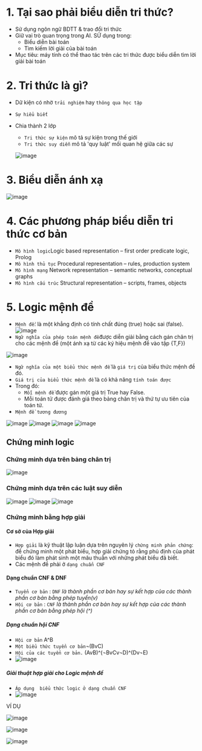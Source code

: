
# 1. Tại sao phải biểu diễn tri thức?
- Sử dụng ngôn ngữ BDTT & trao đổi tri thức
- Giữ vai trò quan trọng trong AI. SỬ dụng trong:
   - Biểu diễn bài toán
   - Tìm kiếm lời giải của bài toán
- Mục tiêu: máy tính có thể thao tác trên các tri thức được biểu diễn tìm lời giải bài toán
# 2. Tri thức là gì?
- Dữ kiện có nhờ `trải nghiệm` hay `thông qua học tập`
- `Sự hiểu biết`
- Chia thành 2 lớp
   - `Tri thức sự kiện` mô tả sự kiện trong thế giới
   - `Tri thức suy diễn` mô tả 'quy luật' mối quan hệ giữa các sự
   
  ![image](https://user-images.githubusercontent.com/88178841/141438484-85a91c3b-b3c7-4872-a13d-ffc9effa732c.png)

# 3. Biểu diễn ánh xạ
![image](https://user-images.githubusercontent.com/88178841/141438396-8d31a09e-069a-498c-b6d8-943f7b8da049.png)
# 4. Các phương pháp biểu diễn tri thức cơ bản
- `Mô hình logic`Logic based representation – first order predicate logic, Prolog
- `Mô hình thủ tục` Procedural representation – rules, production system
- `Mô hình mạng` Network representation – semantic networks, conceptual graphs
- `Mô hình cấu trúc` Structural representation – scripts, frames, objects 

# 5. Logic mệnh đề
- `Mệnh đề`: là một khẳng định có tính chất đúng (true) hoặc sai (false).
![image](https://user-images.githubusercontent.com/88178841/141440439-748316ec-b44b-428a-85e3-be8064717cdb.png)
- `Ngữ nghĩa của phép toán mệnh đề`được diễn giải bằng cách gán chân trị cho các mệnh đề (một ánh xạ từ các ký hiệu mệnh đề vào tập {T,F})

![image](https://user-images.githubusercontent.com/88178841/141441334-c6a76c91-34f7-4847-8b8e-e45e69435cdc.png)
- `Ngữ nghĩa của một biểu thức mệnh đề` là `giá trị` của biểu thức mệnh đề đó.
- `Giá trị của biểu thức mệnh đề` là có khả năng `tính toán được`
- Trong đó:
   - `Mỗi mệnh đề` được gán một giá trị True hay False.
   - Mỗi toán tử được đánh giá theo bảng chân trị và thứ tự ưu tiên của toán tử.
- `Mệnh đề tương đương`

![image](https://user-images.githubusercontent.com/88178841/141443175-67ae9ccb-2e08-41e3-8612-225f225b4550.png)
![image](https://user-images.githubusercontent.com/88178841/141443218-70ed791a-b593-4aac-874a-1811d07810a2.png)
![image](https://user-images.githubusercontent.com/88178841/141443259-2abbdc86-fb5b-4990-ac06-73ec0ca63477.png)
![image](https://user-images.githubusercontent.com/88178841/141443398-c9751954-70be-4748-9c10-4a6a74118f6d.png)
## Chứng minh logic
### Chứng minh dựa trên bảng chân trị

![image](https://user-images.githubusercontent.com/88178841/141443838-4b36601d-1764-4540-b571-93907b7ab8f2.png)
### Chứng minh dựa trên các luật suy diễn

![image](https://user-images.githubusercontent.com/88178841/141444074-69b60b8b-c033-4791-b06c-6dc85ae3eff3.png)
![image](https://user-images.githubusercontent.com/88178841/141444100-c74281ae-b799-4bed-8d13-edb549c6e43f.png)
![image](https://user-images.githubusercontent.com/88178841/141444118-4d4dd28b-46e7-4278-930c-fffe9205bb67.png)

### Chứng minh bằng hợp giải
#### Cơ sở của Hợp giải
   - `Hợp giải` là kỹ thuật lập luận dựa trên nguyên lý `chứng minh phản chứng`: để chứng minh một phát biểu, hợp giải chứng tỏ rằng phủ định của phát biểu đó làm phát sinh một mâu thuẫn với những phát biểu đã biết.
   - Các mệnh đề phải ở `dạng chuẩn CNF`
#### Dạng chuẩn CNF & DNF
- `Tuyển cơ bản` : `DNF` *là thành phần cơ bản hay sự kết hợp của các thành phần cơ bản bằng phép tuyển(v)* 
- `Hội cơ bản` : `CNF` *là thành phần cơ bản hay sự kết hợp của các thành phần cơ bản bằng phép hội (^)*
##### Dạng chuẩn hội CNF
- `Hội cơ bản` A^B
- `Một biểu thức tuyển cơ bản`¬(BvC)
- `Hội của các tuyển cơ bản.` (AvB)^(¬BvCv¬D)^(Dv¬E)
- ![image](https://user-images.githubusercontent.com/88178841/141481631-5d4627a9-8cdd-4e7a-8b92-14961e832f77.png)

##### Giải thuật hợp giải cho Logic mệnh đề
- `Áp dụng  biểu thức logic ở dạng chuẩn CNF`
- ![image](https://user-images.githubusercontent.com/88178841/141487172-e6a2886d-e2da-4910-a67f-e4b9e8a4eccb.png)

VÍ DỤ

![image](https://user-images.githubusercontent.com/88178841/141487414-0914ca9a-df13-4dc2-8610-00abe045f342.png)

![image](https://user-images.githubusercontent.com/88178841/141487452-745c4221-bdc3-4351-af0c-c37acb163577.png)

![image](https://user-images.githubusercontent.com/88178841/141487470-450707f3-f638-457d-9519-4bd09613f15c.png)

